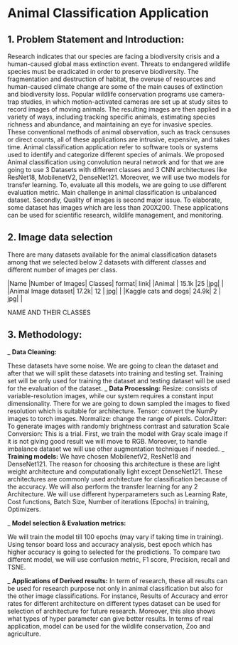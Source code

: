 # Animal Classification Application

## 1.	Problem Statement and Introduction:

Research indicates that our species are facing a biodiversity crisis and a human-caused global mass extinction event. Threats to endangered wildlife species must be eradicated in order to preserve biodiversity. The fragmentation and destruction of habitat, the overuse of resources and human-caused climate change are some of the main causes of extinction and biodiversity loss. Popular wildlife conservation programs use camera-trap studies, in which motion-activated cameras are set up at study sites to record images of moving animals. The resulting images are then applied in a variety of ways, including tracking specific animals, estimating species richness and abundance, and maintaining an eye for invasive species. These conventional methods of animal observation, such as track censuses or direct counts, all of these applications are intrusive, expensive, and takes time. Animal classification application refer to software tools or systems used to identify and categorize different species of animals. We proposed Animal classification using convolution neural network and for that we are going to use 3 Datasets with different classes and 3 CNN architectures like ResNet18, MobilenetV2, DenseNet121. Moreover, we will use two models for transfer learning. To, evaluate all this models, we are going to use different evaluation metric. Main challenge in animal classification is unbalanced dataset. Secondly, Quality of images is second major issue. To elaborate, some dataset has images which are less than 200X200. These applications can be used for scientific research, wildlife management, and monitoring. 

## 2.	Image data selection 

There are many datasets available for the animal classification datasets among that we selected below 2 datasets with different classes and different number of images per class.

|Name 		|Number of Images|	 Classes|   format|    link| 
|Animal		|			15.1k	|25		|jpg|		|
|Animal Image dataset|			17.2k|	12 |  		jpg| |
|Kaggle cats and dogs|			24.9k|	2 |    	         jpg| |

NAME AND THEIR CLASSES


## 3.	 Methodology:

_ **Data Cleaning:**

These datasets have some noise. We are going to clean the dataset and after that we will split these datasets into training and testing set. Training set will be only used for training the dataset and testing dataset will be used for the evaluation of the dataset.
_ **Data Processing:**
Resize: consists of variable-resolution images, while our system requires a constant input dimensionality. There for we are going to down sampled the images to fixed resolution which is suitable for architecture.
Tensor: convert the NumPy images to torch images.
Normalize: change the range of pixels.
ColorJitter: To generate images with randomly brightness contrast and saturation 
Scale Conversion: This is a trial. First, we train the model with Gray scale image if it is not giving good result we will move to RGB.
Moreover, to handle imbalance dataset we will use other augmentation techniques if needed.
_ **Training models:**
		We have chosen MobilenetV2, ResNet18 and DenseNet121. The reason for choosing this architecture is these are light weight architecture and computationally light except DenseNet121. These architectures are commonly used architecture for classification because of the accuracy. We will also perform the transfer learning for any 2 Architecture. We will use different hyperparameters such as Learning Rate, Cost functions, Batch Size, Number of iterations (Epochs) in training, Optimizers.

_ **Model selection & Evaluation metrics:**

We will train the model till 100 epochs (may vary if taking time in training). Using tensor board loss and accuracy analysis, best epoch which has higher accuracy is going to selected for the predictions.
To compare two different model, we will use confusion metric, F1 score, Precision, recall and TSNE.

_ **Applications of Derived results:**
In term of research, these all results can be used for research purpose not only in animal classification but also for the other image classifications. For instance, Results of Accuracy and error rates for different architecture on different types dataset can be used for selection of architecture for future research. Moreover, this also shows what types of hyper parameter can give better results. In terms of real application, model can be used for the wildlife conservation, Zoo and agriculture. 

